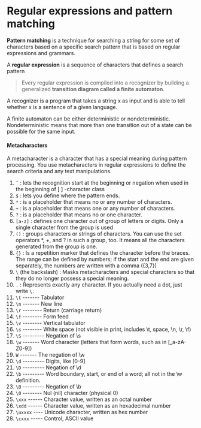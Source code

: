 # Regular expressions and pattern matching

**Pattern matching** is a technique for searching a string for some set of characters based on a specific search pattern that is based on regular expressions and grammars.

A **regular expression** is a sequence of characters that defines a search pattern

> Every regular expression is compiled into a recognizer by building a generalized **transition diagram called a finite automaton**.

A recognizer is a program that takes a string x as input and is able to tell whether x is a sentence of a given language.

A finite automaton can be either deterministic
or nondeterministic. Nondeterministic means that more than one transition out of a state can be possible for the same input.

####  Metacharacters
A metacharacter is a character that has a special meaning during pattern processing. You use metacharacters in regular expressions to define the search criteria and any text manipulations.


1.	`ˆ`  : lets the recognition start at the beginning or negation when used in the beginning of [ ] -character class 
2.	`$`  : lets you define where the pattern ends.
3.	`*`   : is a placeholder that means no or any number of characters.
4.	`+`  : is a placeholder that means one or any number of characters.
5.	`?`  : is a placeholder that means no or one character.
6.	`[a-z]`  : defines one character out of group of letters or digits. Only a single character from the group is used
7.	`()`   : groups characters or strings of characters. You can use the set operators *, +, and ? in such a group, too. It means all the characters generated from the group is one.
8.	`{}`  : Is a repetition marker that defines the character before the braces. The range can be defined by numbers; if the start and the end are given separately, the numbers are written with a comma ({3,7}) 
9.	`\` (the backslash) : Masks metacharacters and special characters so that they do no longer possess a special meaning.
10.	`.` : Represents exactly any character. If you actually need a dot, just write `\.`
11.  `\t`  -------  Tabulator
12.  `\n` -------   New line
13.  `\r` --------  Return (carriage return)
14.  `\f` --------  Form feed
15.  `\v` --------  Vertical tabulator
16.  `\s` --------  White space (not visible in print, includes \t, space, \n, \r, \f)
17.  `\S` ---------  Negation of \s
18.  `\w` -------    Word character (letters that form words, such as in [_a-zA-Z0-9]) 
19.  `W` -------    The negation of \w
20.  `\d` --------- Digits, like [0-9]
21.  `\D` ---------  Negation of \d
22.  `\b` --------- Word boundary, start, or end of a word; all not in the \w definition. 
23.  `\B` ---------   Negation of \b
24.  `\0` --------    Nul (nil) character (physical 0)
25.  `\xxx` ------    Character value, written as an octal number
26.  `\xdd` ------   Character value, written as an hexadecimal number
27.  `\uxxxx` ----   Unicode character, written as hex number
28.  `\cxxx`  -----  Control, ASCII value